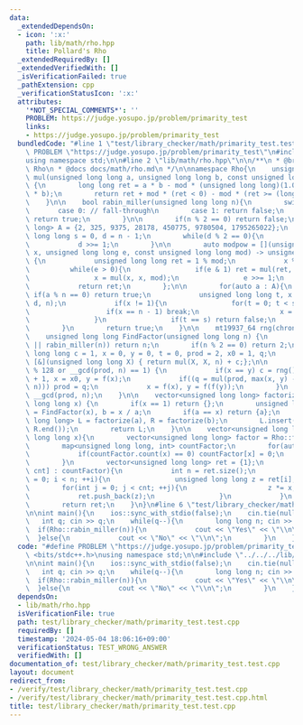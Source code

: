 ```yaml
---
data:
  _extendedDependsOn:
  - icon: ':x:'
    path: lib/math/rho.hpp
    title: Pollard's Rho
  _extendedRequiredBy: []
  _extendedVerifiedWith: []
  _isVerificationFailed: true
  _pathExtension: cpp
  _verificationStatusIcon: ':x:'
  attributes:
    '*NOT_SPECIAL_COMMENTS*': ''
    PROBLEM: https://judge.yosupo.jp/problem/primarity_test
    links:
    - https://judge.yosupo.jp/problem/primarity_test
  bundledCode: "#line 1 \"test/library_checker/math/primarity_test.test.cpp\"\n#define\
    \ PROBLEM \"https://judge.yosupo.jp/problem/primarity_test\"\n#include <bits/stdc++.h>\n\
    using namespace std;\n\n#line 2 \"lib/math/rho.hpp\"\n\n/**\n * @brief Pollard's\
    \ Rho\n * @docs docs/math/rho.md\n */\n\nnamespace Rho{\n    unsigned long long\
    \ mul(unsigned long long a, unsigned long long b, const unsigned long long mod)\
    \ {\n        long long ret = a * b - mod * (unsigned long long)(1.0L / mod * a\
    \ * b);\n        return ret + mod * (ret < 0) - mod * (ret >= (long long) mod);\n\
    \    }\n\n    bool rabin_miller(unsigned long long n){\n        switch(n){\n \
    \       case 0: // fall-through\n        case 1: return false;\n        case 2:\
    \ return true;\n        }\n\n        if(n % 2 == 0) return false;\n        vector<long\
    \ long> A = {2, 325, 9375, 28178, 450775, 9780504, 1795265022};\n        unsigned\
    \ long long s = 0, d = n - 1;\n        while(d % 2 == 0){\n            s++;\n\
    \            d >>= 1;\n        }\n\n        auto modpow = [](unsigned long long\
    \ x, unsigned long long e, const unsigned long long mod) -> unsigned long long\
    \ {\n            unsigned long long ret = 1 % mod;\n            x %= mod;\n  \
    \          while(e > 0){\n                if(e & 1) ret = mul(ret, x, mod);\n\
    \                x = mul(x, x, mod);\n                e >>= 1;\n            }\n\
    \            return ret;\n        };\n\n        for(auto a : A){\n           \
    \ if(a % n == 0) return true;\n            unsigned long long t, x = modpow(a,\
    \ d, n);\n            if(x != 1){\n                for(t = 0; t < s; ++t){\n \
    \                   if(x == n - 1) break;\n                    x = mul(x, x, n);\n\
    \                }\n                if(t == s) return false;\n            }\n\
    \        }\n        return true;\n    }\n\n    mt19937_64 rng(chrono::system_clock::now().time_since_epoch().count());\n\
    \    unsigned long long FindFactor(unsigned long long n) {\n        if(n == 1\
    \ || rabin_miller(n)) return n;\n        if(n % 2 == 0) return 2;\n        unsigned\
    \ long long c = 1, x = 0, y = 0, t = 0, prod = 2, x0 = 1, q;\n        auto f =\
    \ [&](unsigned long long X) { return mul(X, X, n) + c;};\n\n        while(t++\
    \ % 128 or __gcd(prod, n) == 1) {\n            if(x == y) c = rng() % (n - 1)\
    \ + 1, x = x0, y = f(x);\n            if((q = mul(prod, max(x, y) - min(x, y),\
    \ n))) prod = q;\n            x = f(x), y = f(f(y));\n        }\n        return\
    \ __gcd(prod, n);\n    }\n\n    vector<unsigned long long> factorize(unsigned\
    \ long long x) {\n        if(x == 1) return {};\n        unsigned long long a\
    \ = FindFactor(x), b = x / a;\n        if(a == x) return {a};\n        vector<unsigned\
    \ long long> L = factorize(a), R = factorize(b);\n        L.insert(L.end(), R.begin(),\
    \ R.end());\n        return L;\n    }\n\n    vector<unsigned long long> divisor(unsigned\
    \ long long x){\n        vector<unsigned long long> factor = Rho::factorize(x);\n\
    \        map<unsigned long long, int> countFactor;\n        for(auto x : factor){\n\
    \            if(countFactor.count(x) == 0) countFactor[x] = 0;\n            countFactor[x]++;\n\
    \        }\n        vector<unsigned long long> ret = {1};\n        for(auto [x,\
    \ cnt] : countFactor){\n            int n = ret.size();\n            for(int i\
    \ = 0; i < n; ++i){\n                unsigned long long z = ret[i];\n        \
    \        for(int j = 0; j < cnt; ++j){\n                    z *= x;\n        \
    \            ret.push_back(z);\n                }\n            }\n        }\n\
    \        return ret;\n    }\n}\n#line 6 \"test/library_checker/math/primarity_test.test.cpp\"\
    \n\nint main(){\n    ios::sync_with_stdio(false);\n    cin.tie(nullptr);\n\n \
    \   int q; cin >> q;\n    while(q--){\n        long long n; cin >> n;\n      \
    \  if(Rho::rabin_miller(n)){\n            cout << \"Yes\" << \"\\n\";\n      \
    \  }else{\n            cout << \"No\" << \"\\n\";\n        }\n    }\n}\n"
  code: "#define PROBLEM \"https://judge.yosupo.jp/problem/primarity_test\"\n#include\
    \ <bits/stdc++.h>\nusing namespace std;\n\n#include \"../../../lib/math/rho.hpp\"\
    \n\nint main(){\n    ios::sync_with_stdio(false);\n    cin.tie(nullptr);\n\n \
    \   int q; cin >> q;\n    while(q--){\n        long long n; cin >> n;\n      \
    \  if(Rho::rabin_miller(n)){\n            cout << \"Yes\" << \"\\n\";\n      \
    \  }else{\n            cout << \"No\" << \"\\n\";\n        }\n    }\n}"
  dependsOn:
  - lib/math/rho.hpp
  isVerificationFile: true
  path: test/library_checker/math/primarity_test.test.cpp
  requiredBy: []
  timestamp: '2024-05-04 18:06:16+09:00'
  verificationStatus: TEST_WRONG_ANSWER
  verifiedWith: []
documentation_of: test/library_checker/math/primarity_test.test.cpp
layout: document
redirect_from:
- /verify/test/library_checker/math/primarity_test.test.cpp
- /verify/test/library_checker/math/primarity_test.test.cpp.html
title: test/library_checker/math/primarity_test.test.cpp
---
```

